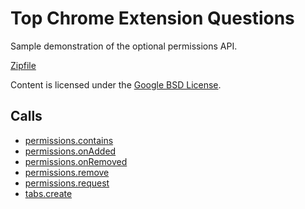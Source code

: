 
Top Chrome Extension Questions
=======

Sample demonstration of the optional permissions API.

[Zipfile](http://developer.chrome.com/extensions/examples/api/permissions/extension-questions.zip)

Content is licensed under the [Google BSD License](https://developers.google.com/open-source/licenses/bsd).

Calls
-----

* [permissions.contains](https://developer.chrome.com/extensions/permissions#method-contains)
* [permissions.onAdded](https://developer.chrome.com/extensions/permissions#event-onAdded)
* [permissions.onRemoved](https://developer.chrome.com/extensions/permissions#event-onRemoved)
* [permissions.remove](https://developer.chrome.com/extensions/permissions#method-remove)
* [permissions.request](https://developer.chrome.com/extensions/permissions#method-request)
* [tabs.create](https://developer.chrome.com/extensions/tabs#method-create)